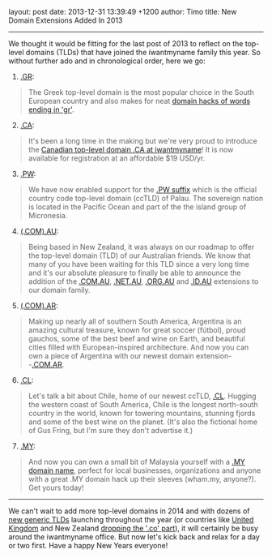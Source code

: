 layout: post
date: 2013-12-31 13:39:49 +1200
author: Timo
title: New Domain Extensions Added In 2013


----

We thought it would be fitting for the last post of 2013 to reflect on the top-level domains (TLDs) that have joined the iwantmyname family this year. So without further ado and in chronological order, here we go: 

1. [.GR](https://iwantmyname.com/blog/2013/02/greece-is-the-word-gr-rebuilds.html):
> The Greek top-level domain is the most popular choice in the South European country and also makes for neat [domain hacks of words ending in 'gr'](https://iwantmyname.com/domains/gr-greek-domain-name-registration-for-greece).

2. [.CA](https://iwantmyname.com/blog/2013/03/o-canada-your-home-and-native-domain-yes-we-do-offer-ca-now.html):
> It's been a long time in the making but we're very proud to introduce the [Canadian top-level domain .CA at iwantmyname](https://iwantmyname.com/domains/ca-canadian-domain-name-registration-for-canada)! It is now available for registration at an affordable $19 USD/yr.

3. [.PW](https://iwantmyname.com/blog/2013/03/pw-domains-now-available.html):
> We have now enabled support for the [.PW suffix](https://iwantmyname.com/domains/pw-palauan-domain-name-registration-for-palau) which is the official country code top-level domain (ccTLD) of Palau. The sovereign nation is located in the Pacific Ocean and part of the the island group of Micronesia.

4. [(.COM).AU](https://iwantmyname.com/blog/2013/04/going-across-the-ditch-you-can-now-register-au-domains-at-your-favourite-registrar.html):
> Being based in New Zealand, it was always on our roadmap to offer the top-level domain (TLD) of our Australian friends. We know that many of you have been waiting for this TLD since a very long time and it's our absolute pleasure to finally be able to announce the addition of the [.COM.AU](https://iwantmyname.com/domains/com.au-australian-domain-name-registration-for-australia), [.NET.AU](https://iwantmyname.com/domains/net.au-australian-domain-name-registration-for-australia), [.ORG.AU](https://iwantmyname.com/domains/org.au-australian-domain-name-registration-for-australia) and [.ID.AU](https://iwantmyname.com/domains/id.au-australian-domain-name-registration-for-australia) extensions to our domain family.

5. [(.COM).AR](https://iwantmyname.com/blog/2013/09/comar-a-tld-lionel-messi-would-be-proud-of.html):
> Making up nearly all of southern South America, Argentina is an amazing cultural treasure, known for great soccer (fútbol), proud gauchos, some of the best beef and wine on Earth, and beautiful cities filled with European-inspired architecture. And now you can own a piece of Argentina with our newest domain extension--[.COM.AR](https://iwantmyname.com/domains/com.ar-argentinean-domain-name-registration-for-argentina).

6. [.CL](https://iwantmyname.com/blog/2013/09/its-time-to-claim-a-chilean-domain.html):
 > Let's talk a bit about Chile, home of our newest ccTLD, [.CL](https://iwantmyname.com/domains/cl-chilean-domain-name-registration-for-chile). Hugging the western coast of South America, Chile is the longest north-south country in the world, known for towering mountains, stunning fjords and some of the best wine on the planet. (It's also the fictional home of Gus Fring, but I'm sure they don't advertise it.)

7. [.MY](https://iwantmyname.com/blog/2013/10/my-new-malaysian-domain-extension.html):
> And now you can own a small bit of Malaysia yourself with a [.MY domain name](https://iwantmyname.com/domains/my-malaysian-domain-name-registration-for-malaysia), perfect for local businesses, organizations and anyone with a great .MY domain hack up their sleeves (wham.my, anyone?). Get yours today!

* * *

We can't wait to add more top-level domains in 2014 and with dozens of [new generic TLDs](https://iwantmyname.com/domains/new-gtld-domain-extensions) launching throughout the year (or countries like [United Kingdom](https://iwantmyname.com/blog/2013/11/uk-domains-without-the-co-coming-summer-2014.html) and New Zealand [dropping the '.co' part](https://iwantmyname.com/blog/2013/11/its-time-to-drop-the-conz-pre-ordering-starts-today.html)), it will certainly be busy around the iwantmyname office. But now let's kick back and relax for a day or two first. Have a happy New Years everyone!
